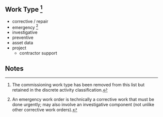 ## Work Type [^2]

* corrective / repair
* emergency [^1]
* investigative
* preventive
* asset data
* project
  * contractor support

## Notes
[^1]: An emergency work order is technically a corrective work that must be done urgently; may also involve an investigative component (not unlike other corrective work orders).
[^2]: The commissioning work type has been removed from this list but retained in the discrete activity classification.